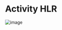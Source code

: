# Activity HLR
![image](https://user-images.githubusercontent.com/78853319/107765743-5e34cb80-6d58-11eb-93f3-235419406ec5.png)

